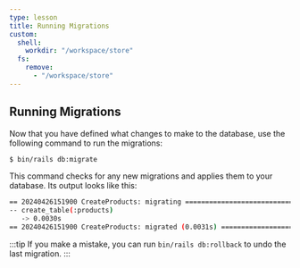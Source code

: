 ```yaml
---
type: lesson
title: Running Migrations
custom:
  shell:
    workdir: "/workspace/store"
  fs:
    remove:
      - "/workspace/store"
---
```


Running Migrations
-------------------

Now that you have defined what changes to make to the database, use the
following command to run the migrations:

```bash
$ bin/rails db:migrate
```

This command checks for any new migrations and applies them to your database.
Its output looks like this:

```bash
== 20240426151900 CreateProducts: migrating ===================================
-- create_table(:products)
   -> 0.0030s
== 20240426151900 CreateProducts: migrated (0.0031s) ==========================
```

:::tip
If you make a mistake, you can run `bin/rails db:rollback` to undo the last
migration.
:::
